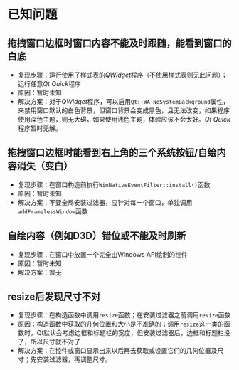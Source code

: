 # 已知问题

## 拖拽窗口边框时窗口内容不能及时跟随，能看到窗口的白底

- 复现步骤：运行使用了样式表的*QWidget*程序（不使用样式表则无此问题）；运行任意*Qt Quick*程序
- 原因：暂时未知
- 解决方案：对于*QWidget*程序，可以启用`Qt::WA_NoSystemBackground`属性，来禁用窗口默认的白色背景，但窗口背景会变成黑色，且无法改变，如果程序使用深色主题，则无大碍，如果使用浅色主题，体验应该不会太好。*Qt Quick*程序暂时无解。

## 拖拽窗口边框时能看到右上角的三个系统按钮/自绘内容消失（变白）

- 复现步骤：在窗口构造前执行`WinNativeEventFilter::install()`函数
- 原因：暂时未知
- 解决方案：不要全局安装过滤器，应针对每一个窗口，单独调用`addFramelessWindow`函数

## 自绘内容（例如D3D）错位或不能及时刷新

- 复现步骤：在窗口中放置一个完全由Windows API绘制的控件
- 原因：暂时未知
- 解决方案：暂无

## resize后发现尺寸不对

- 复现步骤：在构造函数中调用`resize`函数；在安装过滤器之前调用`resize`函数
- 原因：构造函数中获取的几何位置和大小是不准确的；调用`resize`这一类的函数时，Qt默认会考虑边框和标题栏的宽度，但安装过滤器后，边框和标题栏没了，所以尺寸就不对了
- 解决方案：在控件或窗口显示出来以后再去获取或设置它们的几何位置及尺寸；先安装过滤器，再调整尺寸。
